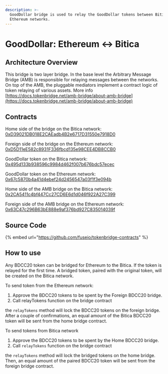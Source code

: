 ```yaml
---
description: >-
  GoodDollar bridge is used to relay the GoodDollar tokens between Bitica and
  Ethereum networks.
---
```


# GoodDollar: Ethereum ↔ Bitica

## Architecture Overview

This bridge is two layer bridge. In the base level the  Arbitrary Message Bridge \(AMB\) is responsible for relaying messages between the networks. On top of the AMB,  the pluggable mediators implement a contract logic of token relaying of various assets. More info [https://docs.tokenbridge.net/amb-bridge/about-amb-bridge](https://docs.tokenbridge.net/amb-bridge/about-amb-bridge)

## Contracts

Home side of the bridge on the Bitica network: [0xD39021DB018E2CAEadb4B2e6717D31550e7918D0](https://biticablockchain.com/address/0xD39021DB018E2CAEadb4B2e6717D31550e7918D0/transactions)

Foreign side of the bridge on the Ethereum network: [0xD5D11eE582c8931F336fbcd135e98CEE4DB8CCB0](https://etherscan.io/address/0xD5D11eE582c8931F336fbcd135e98CEE4DB8CCB0)

GoodDollar token on the Bitica network: [0x495d133b938596c9984d462f007b676bdc57ecec](https://biticablockchain.com/address/0x495d133B938596C9984d462F007B676bDc57eCEC/transactions)

GoodDollar token on the Ethereum network: [0x67c5870b4a41d4ebef24d2456547a03f1f3e094b](https://etherscan.io/address/0x67c5870b4a41d4ebef24d2456547a03f1f3e094b)

Home side of the AMB bridge on the Bitica network: [0x2CA5411c4bf447Cc27CD6E6d1d046f922A27C399](https://biticablockchain.com/address/0x2CA5411c4bf447Cc27CD6E6d1d046f922A27C399/transactions)

Foreign side of the AMB bridge on the Ethereum network: [0x63C47c296B63bE888e9af376bd927C835014039f](https://etherscan.io/address/0x63C47c296B63bE888e9af376bd927C835014039f)

## Source Code

{% embed url="https://github.com/fuseio/tokenbridge-contracts" %}

## How to use

Any BDCC20 token can be bridged for Ethereum to the Bitica. If the token is relayed for the first time. A bridged token, paired with the original token, will be created on the Bitica network. 

To send token from the Ethereum network:

1. Approve the BDCC20 tokens to be spent by the Foreign BDCC20 bridge. 
2. Call relayTokens function on the bridge contract

the `relayTokens` method will lock the BDCC20 tokens on the foreign bridge. After a couple of confirmations, an equal amount of the Bitica BDCC20 token will be sent from the home bridge contract.

To send tokens from Bitica network

1. Approve the BDCC20 tokens to be spent by the Home BDCC20 bridge. 
2. Call `relayTokens` function on the bridge contract

the `relayTokens` method will lock the bridged tokens on the home bridge. Then, an equal amount of the paired BDCC20 token will be sent from the foreign bridge contract.

